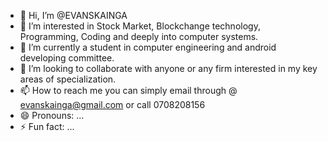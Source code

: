- 👋 Hi, I’m @EVANSKAINGA
- 👀 I’m interested in Stock Market, Blockchange technology, Programming, Coding and deeply into computer systems.
- 🌱 I’m currently a student in computer engineering and android developing committee.
- 💞️ I’m looking to collaborate with anyone or any firm interested in my key areas of specialization.
- 📫 How to reach me you can simply email through @ evanskainga@gmail.com or call 0708208156
- 😄 Pronouns: ...
- ⚡ Fun fact: ...

<!---
EVANSKAINGA/EVANSKAINGA is a ✨ special ✨ repository because its `README.md` (this file) appears on your GitHub profile.
You can click the Preview link to take a look at your changes.
--->
